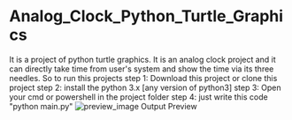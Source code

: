 # Analog_Clock_Python_Turtle_Graphics
It is a project of python turtle graphics. 
It is an analog clock project and it can directly take time from user's system and show the time via its three needles.
So to run this projects
step 1: Download this project or clone this project
step 2: install the python 3.x [any version of python3]
step 3: Open your cmd or powershell in the project folder
step 4: just write this code "python main.py"
![preview_image](https://user-images.githubusercontent.com/65479688/134207709-ecb8ab52-857b-44c5-bb1b-6d4e00b553e2.png)
 Output Preview
